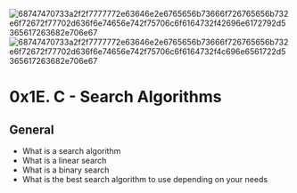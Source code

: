 ![68747470733a2f2f7777772e63646e2e6765656b73666f726765656b732e6f72672f77702d636f6e74656e742f75706c6f6164732f42696e6172792d5365617263682e706e67](https://github.com/rodgersxy/alx-low_level_programming/assets/47353893/0d602f63-4315-4a85-8a98-c3b3f3e09e35)
![68747470733a2f2f7777772e63646e2e6765656b73666f726765656b732e6f72672f77702d636f6e74656e742f75706c6f6164732f4c696e6561722d5365617263682e706e67](https://github.com/rodgersxy/alx-low_level_programming/assets/47353893/252ccf63-9a21-49a4-aa70-e58faa5f77f2)
# 0x1E. C - Search Algorithms

## General

* What is a search algorithm
* What is a linear search
* What is a binary search
* What is the best search algorithm to use depending on your needs
